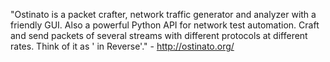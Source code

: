 "Ostinato is a packet crafter, network traffic generator and analyzer with a friendly GUI. Also a powerful Python API for network test automation. Craft and send packets of several streams with different protocols at different rates. Think of it as '<Wireshark> in Reverse'." - <http://ostinato.org/>
